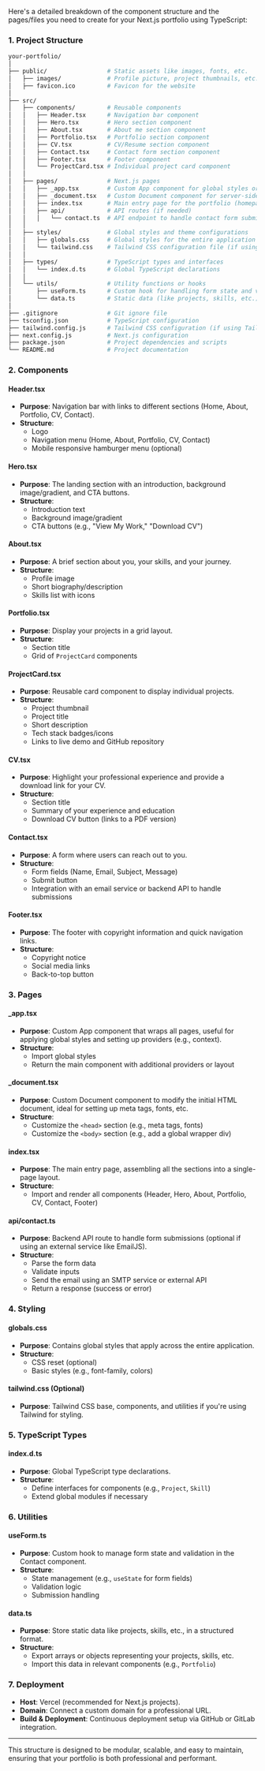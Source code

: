 Here's a detailed breakdown of the component structure and the pages/files you need to create for your Next.js portfolio using TypeScript:

### **1. Project Structure**

```bash
your-portfolio/
│
├── public/                 # Static assets like images, fonts, etc.
│   ├── images/             # Profile picture, project thumbnails, etc.
│   ├── favicon.ico         # Favicon for the website
│
├── src/
│   ├── components/         # Reusable components
│   │   ├── Header.tsx      # Navigation bar component
│   │   ├── Hero.tsx        # Hero section component
│   │   ├── About.tsx       # About me section component
│   │   ├── Portfolio.tsx   # Portfolio section component
│   │   ├── CV.tsx          # CV/Resume section component
│   │   ├── Contact.tsx     # Contact form section component
│   │   ├── Footer.tsx      # Footer component
│   │   └── ProjectCard.tsx # Individual project card component
│   │
│   ├── pages/              # Next.js pages
│   │   ├── _app.tsx        # Custom App component for global styles or providers
│   │   ├── _document.tsx   # Custom Document component for server-side rendering
│   │   ├── index.tsx       # Main entry page for the portfolio (homepage)
│   │   ├── api/            # API routes (if needed)
│   │   │   └── contact.ts  # API endpoint to handle contact form submissions
│   │
│   ├── styles/             # Global styles and theme configurations
│   │   ├── globals.css     # Global styles for the entire application
│   │   └── tailwind.css    # Tailwind CSS configuration file (if using Tailwind)
│   │
│   ├── types/              # TypeScript types and interfaces
│   │   └── index.d.ts      # Global TypeScript declarations
│   │
│   └── utils/              # Utility functions or hooks
│       ├── useForm.ts      # Custom hook for handling form state and validation
│       └── data.ts         # Static data (like projects, skills, etc.) in JSON format
│
├── .gitignore              # Git ignore file
├── tsconfig.json           # TypeScript configuration
├── tailwind.config.js      # Tailwind CSS configuration (if using Tailwind)
├── next.config.js          # Next.js configuration
├── package.json            # Project dependencies and scripts
└── README.md               # Project documentation
```

### **2. Components**

#### **Header.tsx**
- **Purpose**: Navigation bar with links to different sections (Home, About, Portfolio, CV, Contact).
- **Structure**:
  - Logo
  - Navigation menu (Home, About, Portfolio, CV, Contact)
  - Mobile responsive hamburger menu (optional)

#### **Hero.tsx**
- **Purpose**: The landing section with an introduction, background image/gradient, and CTA buttons.
- **Structure**:
  - Introduction text
  - Background image/gradient
  - CTA buttons (e.g., "View My Work," "Download CV")

#### **About.tsx**
- **Purpose**: A brief section about you, your skills, and your journey.
- **Structure**:
  - Profile image
  - Short biography/description
  - Skills list with icons

#### **Portfolio.tsx**
- **Purpose**: Display your projects in a grid layout.
- **Structure**:
  - Section title
  - Grid of `ProjectCard` components

#### **ProjectCard.tsx**
- **Purpose**: Reusable card component to display individual projects.
- **Structure**:
  - Project thumbnail
  - Project title
  - Short description
  - Tech stack badges/icons
  - Links to live demo and GitHub repository

#### **CV.tsx**
- **Purpose**: Highlight your professional experience and provide a download link for your CV.
- **Structure**:
  - Section title
  - Summary of your experience and education
  - Download CV button (links to a PDF version)

#### **Contact.tsx**
- **Purpose**: A form where users can reach out to you.
- **Structure**:
  - Form fields (Name, Email, Subject, Message)
  - Submit button
  - Integration with an email service or backend API to handle submissions

#### **Footer.tsx**
- **Purpose**: The footer with copyright information and quick navigation links.
- **Structure**:
  - Copyright notice
  - Social media links
  - Back-to-top button

### **3. Pages**

#### **_app.tsx**
- **Purpose**: Custom App component that wraps all pages, useful for applying global styles and setting up providers (e.g., context).
- **Structure**:
  - Import global styles
  - Return the main component with additional providers or layout

#### **_document.tsx**
- **Purpose**: Custom Document component to modify the initial HTML document, ideal for setting up meta tags, fonts, etc.
- **Structure**:
  - Customize the `<head>` section (e.g., meta tags, fonts)
  - Customize the `<body>` section (e.g., add a global wrapper div)

#### **index.tsx**
- **Purpose**: The main entry page, assembling all the sections into a single-page layout.
- **Structure**:
  - Import and render all components (Header, Hero, About, Portfolio, CV, Contact, Footer)

#### **api/contact.ts**
- **Purpose**: Backend API route to handle form submissions (optional if using an external service like EmailJS).
- **Structure**:
  - Parse the form data
  - Validate inputs
  - Send the email using an SMTP service or external API
  - Return a response (success or error)

### **4. Styling**

#### **globals.css**
- **Purpose**: Contains global styles that apply across the entire application.
- **Structure**:
  - CSS reset (optional)
  - Basic styles (e.g., font-family, colors)

#### **tailwind.css (Optional)**
- **Purpose**: Tailwind CSS base, components, and utilities if you're using Tailwind for styling.

### **5. TypeScript Types**

#### **index.d.ts**
- **Purpose**: Global TypeScript type declarations.
- **Structure**:
  - Define interfaces for components (e.g., `Project`, `Skill`)
  - Extend global modules if necessary

### **6. Utilities**

#### **useForm.ts**
- **Purpose**: Custom hook to manage form state and validation in the Contact component.
- **Structure**:
  - State management (e.g., `useState` for form fields)
  - Validation logic
  - Submission handling

#### **data.ts**
- **Purpose**: Store static data like projects, skills, etc., in a structured format.
- **Structure**:
  - Export arrays or objects representing your projects, skills, etc.
  - Import this data in relevant components (e.g., `Portfolio`)

### **7. Deployment**

- **Host**: Vercel (recommended for Next.js projects).
- **Domain**: Connect a custom domain for a professional URL.
- **Build & Deployment**: Continuous deployment setup via GitHub or GitLab integration.

---

This structure is designed to be modular, scalable, and easy to maintain, ensuring that your portfolio is both professional and performant.
